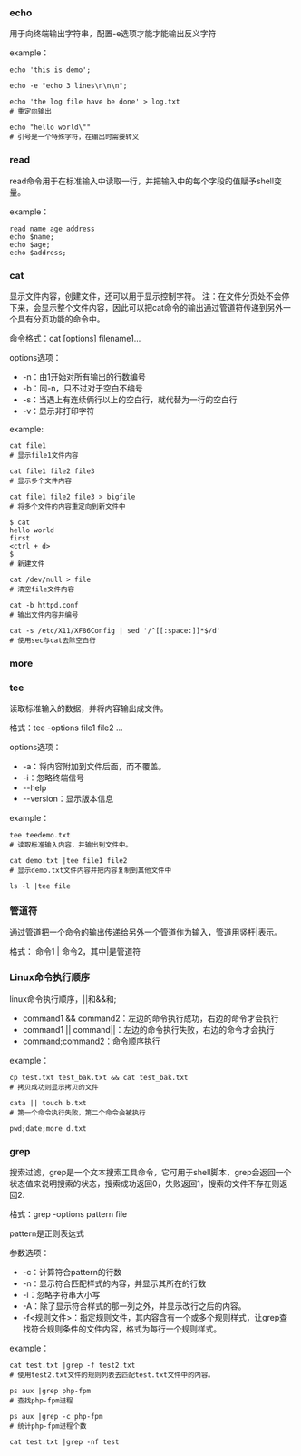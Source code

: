 ### echo
用于向终端输出字符串，配置-e选项才能才能输出反义字符

example：
```
echo 'this is demo';

echo -e "echo 3 lines\n\n\n";

echo 'the log file have be done' > log.txt
# 重定向输出

echo "hello world\""
# 引号是一个特殊字符，在输出时需要转义
```

### read
read命令用于在标准输入中读取一行，并把输入中的每个字段的值赋予shell变量。

example：
```
read name age address
echo $name;
echo $age;
echo $address;
```

### cat
显示文件内容，创建文件，还可以用于显示控制字符。
注：在文件分页处不会停下来，会显示整个文件内容，因此可以把cat命令的输出通过管道符传递到另外一个具有分页功能的命令中。

命令格式：cat [options] filename1...

options选项：
- -n：由1开始对所有输出的行数编号
- -b：同-n，只不过对于空白不编号
- -s：当遇上有连续俩行以上的空白行，就代替为一行的空白行
- -v：显示非打印字符

example:
```
cat file1
# 显示file1文件内容

cat file1 file2 file3
# 显示多个文件内容

cat file1 file2 file3 > bigfile
# 将多个文件的内容重定向到新文件中

$ cat
hello world
first
<ctrl + d>
$
# 新建文件

cat /dev/null > file
# 清空file文件内容

cat -b httpd.conf
# 输出文件内容并编号

cat -s /etc/X11/XF86Config | sed '/^[[:space:]]*$/d'
# 使用sec与cat去除空白行
```

### more

### tee
读取标准输入的数据，并将内容输出成文件。

格式：tee -options file1 file2 ...

options选项：
- -a：将内容附加到文件后面，而不覆盖。
- -i：忽略终端信号
- --help
- --version：显示版本信息

example：
```
tee teedemo.txt
# 读取标准输入内容，并输出到文件中。

cat demo.txt |tee file1 file2
# 显示demo.txt文件内容并把内容复制到其他文件中

ls -l |tee file 
```

### 管道符
通过管道把一个命令的输出传递给另外一个管道作为输入，管道用竖杆|表示。

格式： 命令1 | 命令2，其中|是管道符

### Linux命令执行顺序
linux命令执行顺序，||和&&和;
- command1 && command2：左边的命令执行成功，右边的命令才会执行
- command1 || command||：左边的命令执行失败，右边的命令才会执行
- command;command2：命令顺序执行

example：
```
cp test.txt test_bak.txt && cat test_bak.txt
# 拷贝成功则显示拷贝的文件

cata || touch b.txt
# 第一个命令执行失败，第二个命令会被执行

pwd;date;more d.txt
```

### grep
搜索过滤，grep是一个文本搜索工具命令，它可用于shell脚本，grep会返回一个状态值来说明搜索的状态，搜索成功返回0，失败返回1，搜索的文件不存在则返回2.

格式：grep -options pattern file

pattern是正则表达式

参数选项：
- -c：计算符合pattern的行数
- -n：显示符合匹配样式的内容，并显示其所在的行数
- -i：忽略字符串大小写
- -A：除了显示符合样式的那一列之外，并显示改行之后的内容。
- -f<规则文件>：指定规则文件，其内容含有一个或多个规则样式，让grep查找符合规则条件的文件内容，格式为每行一个规则样式。



example：
```
cat test.txt |grep -f test2.txt
# 使用test2.txt文件的规则列表去匹配test.txt文件中的内容。

ps aux |grep php-fpm
# 查找php-fpm进程

ps aux |grep -c php-fpm
# 统计php-fpm进程个数

cat test.txt |grep -nf test
```